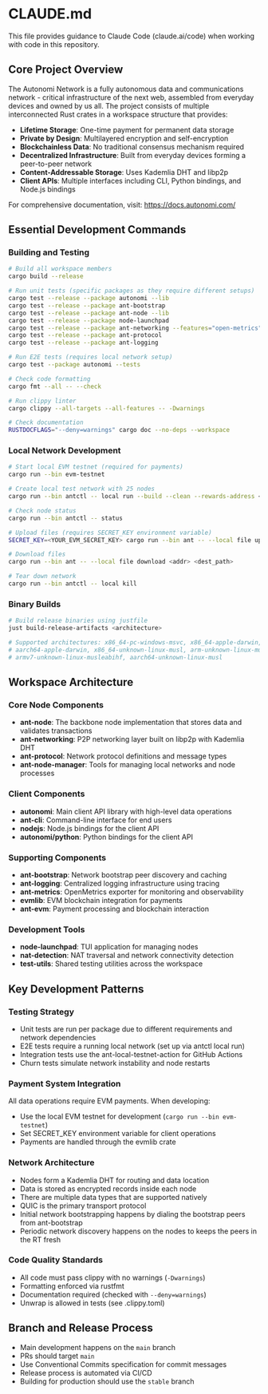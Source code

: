 # CLAUDE.md

This file provides guidance to Claude Code (claude.ai/code) when working with code in this repository.

## Core Project Overview

The Autonomi Network is a fully autonomous data and communications network - critical infrastructure of the next web, assembled from everyday devices and owned by us all. The project consists of multiple interconnected Rust crates in a workspace structure that provides:

- **Lifetime Storage**: One-time payment for permanent data storage
- **Private by Design**: Multilayered encryption and self-encryption
- **Blockchainless Data**: No traditional consensus mechanism required
- **Decentralized Infrastructure**: Built from everyday devices forming a peer-to-peer network
- **Content-Addressable Storage**: Uses Kademlia DHT and libp2p
- **Client APIs**: Multiple interfaces including CLI, Python bindings, and Node.js bindings

For comprehensive documentation, visit: https://docs.autonomi.com/

## Essential Development Commands

### Building and Testing
```bash
# Build all workspace members
cargo build --release

# Run unit tests (specific packages as they require different setups)
cargo test --release --package autonomi --lib
cargo test --release --package ant-bootstrap
cargo test --release --package ant-node --lib
cargo test --release --package node-launchpad
cargo test --release --package ant-networking --features="open-metrics"
cargo test --release --package ant-protocol
cargo test --release --package ant-logging

# Run E2E tests (requires local network setup)
cargo test --package autonomi --tests

# Check code formatting
cargo fmt --all -- --check

# Run clippy linter
cargo clippy --all-targets --all-features -- -Dwarnings

# Check documentation
RUSTDOCFLAGS="--deny=warnings" cargo doc --no-deps --workspace
```

### Local Network Development
```bash
# Start local EVM testnet (required for payments)
cargo run --bin evm-testnet

# Create local test network with 25 nodes
cargo run --bin antctl -- local run --build --clean --rewards-address <YOUR_ETHEREUM_ADDRESS>

# Check node status
cargo run --bin antctl -- status

# Upload files (requires SECRET_KEY environment variable)
SECRET_KEY=<YOUR_EVM_SECRET_KEY> cargo run --bin ant -- --local file upload <path>

# Download files
cargo run --bin ant -- --local file download <addr> <dest_path>

# Tear down network
cargo run --bin antctl -- local kill
```

### Binary Builds
```bash
# Build release binaries using justfile
just build-release-artifacts <architecture>

# Supported architectures: x86_64-pc-windows-msvc, x86_64-apple-darwin, 
# aarch64-apple-darwin, x86_64-unknown-linux-musl, arm-unknown-linux-musleabi,
# armv7-unknown-linux-musleabihf, aarch64-unknown-linux-musl
```

## Workspace Architecture

### Core Node Components
- **ant-node**: The backbone node implementation that stores data and validates transactions
- **ant-networking**: P2P networking layer built on libp2p with Kademlia DHT
- **ant-protocol**: Network protocol definitions and message types
- **ant-node-manager**: Tools for managing local networks and node processes

### Client Components  
- **autonomi**: Main client API library with high-level data operations
- **ant-cli**: Command-line interface for end users
- **nodejs**: Node.js bindings for the client API
- **autonomi/python**: Python bindings for the client API

### Supporting Components
- **ant-bootstrap**: Network bootstrap peer discovery and caching
- **ant-logging**: Centralized logging infrastructure using tracing
- **ant-metrics**: OpenMetrics exporter for monitoring and observability
- **evmlib**: EVM blockchain integration for payments
- **ant-evm**: Payment processing and blockchain interaction

### Development Tools
- **node-launchpad**: TUI application for managing nodes
- **nat-detection**: NAT traversal and network connectivity detection
- **test-utils**: Shared testing utilities across the workspace

## Key Development Patterns

### Testing Strategy
- Unit tests are run per package due to different requirements and network dependencies
- E2E tests require a running local network (set up via antctl local run)
- Integration tests use the ant-local-testnet-action for GitHub Actions
- Churn tests simulate network instability and node restarts

### Payment System Integration
All data operations require EVM payments. When developing:
- Use the local EVM testnet for development (`cargo run --bin evm-testnet`)
- Set SECRET_KEY environment variable for client operations
- Payments are handled through the evmlib crate

### Network Architecture
- Nodes form a Kademlia DHT for routing and data location
- Data is stored as encrypted records inside each node
- There are multiple data types that are supported natively
- QUIC is the primary transport protocol
- Initial network bootstrapping happens by dialing the bootstrap peers from ant-bootstrap
- Periodic network discovery happens on the nodes to keeps the peers in the RT fresh

### Code Quality Standards
- All code must pass clippy with no warnings (`-Dwarnings`)
- Formatting enforced via rustfmt
- Documentation required (checked with `--deny=warnings`)
- Unwrap is allowed in tests (see .clippy.toml)

## Branch and Release Process
- Main development happens on the `main` branch
- PRs should target `main`
- Use Conventional Commits specification for commit messages
- Release process is automated via CI/CD
- Building for production should use the `stable` branch